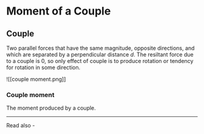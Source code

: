 # Moment of a Couple
## Couple
Two parallel forces that have the same magnitude, opposite directions, and which are separated by a perpendicular distance *d*. The resiltant force due to a couple is 0, so only effect of couple is to produce rotation or tendency for rotation in some direction.

![[couple moment.png]]

### Couple moment
The moment produced by a couple.


---
Read also - 
